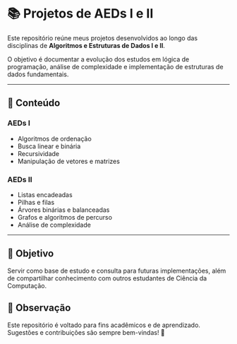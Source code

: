 # 📚 Projetos de AEDs I e II  

Este repositório reúne meus projetos desenvolvidos ao longo das disciplinas de **Algoritmos e Estruturas de Dados I e II**.  

O objetivo é documentar a evolução dos estudos em lógica de programação, análise de complexidade e implementação de estruturas de dados fundamentais.  

---

## 🔎 Conteúdo  

### AEDs I  
- Algoritmos de ordenação  
- Busca linear e binária  
- Recursividade  
- Manipulação de vetores e matrizes  

### AEDs II  
- Listas encadeadas  
- Pilhas e filas  
- Árvores binárias e balanceadas  
- Grafos e algoritmos de percurso  
- Análise de complexidade  

---

## 🎯 Objetivo  
Servir como base de estudo e consulta para futuras implementações, além de compartilhar conhecimento com outros estudantes de Ciência da Computação.  

## 📌 Observação  
Este repositório é voltado para fins acadêmicos e de aprendizado. Sugestões e contribuições são sempre bem-vindas! 🚀
